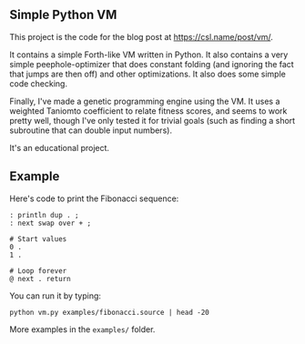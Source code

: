 Simple Python VM
----------------

This project is the code for the blog post at https://csl.name/post/vm/.

It contains a simple Forth-like VM written in Python. It also contains a
very simple peephole-optimizer that does constant folding (and ignoring the
fact that jumps are then off) and other optimizations.  It also does some
simple code checking.

Finally, I've made a genetic programming engine using the VM.  It uses a
weighted Taniomto coefficient to relate fitness scores, and seems to work
pretty well, though I've only tested it for trivial goals (such as finding a
short subroutine that can double input numbers).

It's an educational project.

Example
-------

Here's code to print the Fibonacci sequence:

    : println dup . ;
    : next swap over + ;

    # Start values
    0 .
    1 .

    # Loop forever
    @ next . return

You can run it by typing:

    python vm.py examples/fibonacci.source | head -20

More examples in the `examples/` folder.
